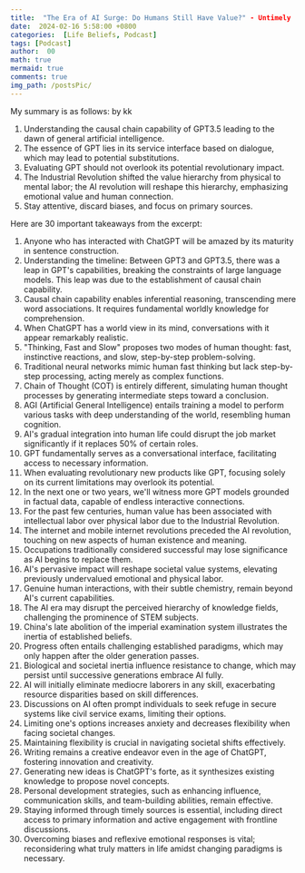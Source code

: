 ```yaml
---
title:  "The Era of AI Surge: Do Humans Still Have Value?" - Untimely
date:  2024-02-16 5:58:00 +0800
categories:  [Life Beliefs, Podcast] 
tags: [Podcast]     
author:  00                    
math: true
mermaid: true
comments: true
img_path: /postsPic/
---
```


My summary is as follows: by kk

1. Understanding the causal chain capability of GPT3.5 leading to the dawn of general artificial intelligence.
2. The essence of GPT lies in its service interface based on dialogue, which may lead to potential substitutions.
3. Evaluating GPT should not overlook its potential revolutionary impact.
4. The Industrial Revolution shifted the value hierarchy from physical to mental labor; the AI revolution will reshape this hierarchy, emphasizing emotional value and human connection.
5. Stay attentive, discard biases, and focus on primary sources.

Here are 30 important takeaways from the excerpt:

1. Anyone who has interacted with ChatGPT will be amazed by its maturity in sentence construction.
2. Understanding the timeline: Between GPT3 and GPT3.5, there was a leap in GPT's capabilities, breaking the constraints of large language models. This leap was due to the establishment of causal chain capability.
3. Causal chain capability enables inferential reasoning, transcending mere word associations. It requires fundamental worldly knowledge for comprehension.
4. When ChatGPT has a world view in its mind, conversations with it appear remarkably realistic.
5. "Thinking, Fast and Slow" proposes two modes of human thought: fast, instinctive reactions, and slow, step-by-step problem-solving.
6. Traditional neural networks mimic human fast thinking but lack step-by-step processing, acting merely as complex functions.
7. Chain of Thought (COT) is entirely different, simulating human thought processes by generating intermediate steps toward a conclusion.
8. AGI (Artificial General Intelligence) entails training a model to perform various tasks with deep understanding of the world, resembling human cognition.
9. AI's gradual integration into human life could disrupt the job market significantly if it replaces 50% of certain roles.
10. GPT fundamentally serves as a conversational interface, facilitating access to necessary information.
11. When evaluating revolutionary new products like GPT, focusing solely on its current limitations may overlook its potential.
12. In the next one or two years, we'll witness more GPT models grounded in factual data, capable of endless interactive connections.
13. For the past few centuries, human value has been associated with intellectual labor over physical labor due to the Industrial Revolution.
14. The internet and mobile internet revolutions preceded the AI revolution, touching on new aspects of human existence and meaning.
15. Occupations traditionally considered successful may lose significance as AI begins to replace them.
16. AI's pervasive impact will reshape societal value systems, elevating previously undervalued emotional and physical labor.
17. Genuine human interactions, with their subtle chemistry, remain beyond AI's current capabilities.
18. The AI era may disrupt the perceived hierarchy of knowledge fields, challenging the prominence of STEM subjects.
19. China's late abolition of the imperial examination system illustrates the inertia of established beliefs.
20. Progress often entails challenging established paradigms, which may only happen after the older generation passes.
21. Biological and societal inertia influence resistance to change, which may persist until successive generations embrace AI fully.
22. AI will initially eliminate mediocre laborers in any skill, exacerbating resource disparities based on skill differences.
23. Discussions on AI often prompt individuals to seek refuge in secure systems like civil service exams, limiting their options.
24. Limiting one's options increases anxiety and decreases flexibility when facing societal changes.
25. Maintaining flexibility is crucial in navigating societal shifts effectively.
26. Writing remains a creative endeavor even in the age of ChatGPT, fostering innovation and creativity.
27. Generating new ideas is ChatGPT's forte, as it synthesizes existing knowledge to propose novel concepts.
28. Personal development strategies, such as enhancing influence, communication skills, and team-building abilities, remain effective.
29. Staying informed through timely sources is essential, including direct access to primary information and active engagement with frontline discussions.
30. Overcoming biases and reflexive emotional responses is vital; reconsidering what truly matters in life amidst changing paradigms is necessary.

